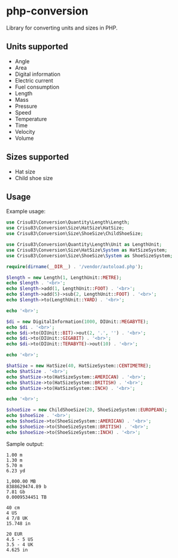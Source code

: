 php-conversion
==============

Library for converting units and sizes in PHP.

## Units supported

 * Angle
 * Area
 * Digital information
 * Electric current
 * Fuel consumption
 * Length
 * Mass
 * Pressure
 * Speed
 * Temperature
 * Time
 * Velocity
 * Volume

## Sizes supported

 * Hat size
 * Child shoe size

## Usage

Example usage:

```php
use Crisu83\Conversion\Quantity\Length\Length;
use Crisu83\Conversion\Size\HatSize\HatSize;
use Crisu83\Conversion\Size\ShoeSize\ChildShoeSize;

use Crisu83\Conversion\Quantity\Length\Unit as LengthUnit;
use Crisu83\Conversion\Size\HatSize\System as HatSizeSystem;
use Crisu83\Conversion\Size\ShoeSize\System as ShoeSizeSystem;

require(dirname(__DIR__) . '/vendor/autoload.php');

$length = new Length(1, LengthUnit::METRE);
echo $length . '<br>';
echo $length->add(1, LengthUnit::FOOT) . '<br>';
echo $length->add(5)->sub(2, LengthUnit::FOOT) . '<br>';
echo $length->to(LengthUnit::YARD) . '<br>';

echo '<br>';

$di = new DigitalInformation(1000, DIUnit::MEGABYTE);
echo $di . '<br>';
echo $di->to(DIUnit::BIT)->out(2, '.', '') . '<br>';
echo $di->to(DIUnit::GIGABIT) . '<br>';
echo $di->to(DIUnit::TERABYTE)->out(10) . '<br>';

echo '<br>';

$hatSize = new HatSize(40, HatSizeSystem::CENTIMETRE);
echo $hatSize . '<br>';
echo $hatSize->to(HatSizeSystem::AMERICAN) . '<br>';
echo $hatSize->to(HatSizeSystem::BRITISH) . '<br>';
echo $hatSize->to(HatSizeSystem::INCH) . '<br>';

echo '<br>';

$shoeSize = new ChildShoeSize(20, ShoeSizeSystem::EUROPEAN);
echo $shoeSize . '<br>';
echo $shoeSize->to(ShoeSizeSystem::AMERICAN) . '<br>';
echo $shoeSize->to(ShoeSizeSystem::BRITISH) . '<br>';
echo $shoeSize->to(ShoeSizeSystem::INCH) . '<br>';
```

Sample output:

```
1.00 m
1.30 m
5.70 m
6.23 yd

1,000.00 MB
8388629474.89 b
7.81 Gb
0.0009534451 TB

40 cm
4 US
4 7/8 UK
15.748 in

20 EUR
4.5 - 5 US
3.5 - 4 UK
4.625 in
```